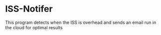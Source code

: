 # ISS-Notifer
This program detects when the ISS is overhead and sends an email run in the cloud for optimal results
